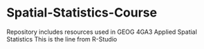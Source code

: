 # Spatial-Statistics-Course
Repository includes resources used in GEOG 4GA3 Applied Spatial Statistics
This is the line from R-Studio
